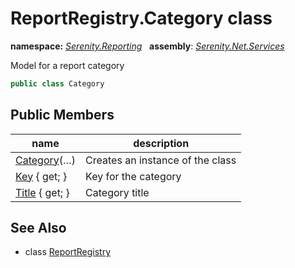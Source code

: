 # ReportRegistry.Category class
**namespace:** *[Serenity.Reporting](../README.md#serenity.reporting-namespace)*   **assembly**: *[Serenity.Net.Services](../README.md)*

Model for a report category

```csharp
public class Category
```

## Public Members

| name | description |
| --- | --- |
| [Category](ReportRegistry.Category/Category.md)(…) | Creates an instance of the class |
| [Key](ReportRegistry.Category/Key.md) { get; } | Key for the category |
| [Title](ReportRegistry.Category/Title.md) { get; } | Category title |

## See Also

* class [ReportRegistry](ReportRegistry.md)